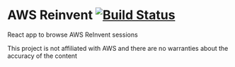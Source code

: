 # AWS Reinvent [![Build Status](https://travis-ci.com/gplassard/aws_reinvent_2018.svg?branch=master)](https://travis-ci.com/gplassard/aws_reinvent_2018)

React app to browse AWS ReInvent sessions

This project is not affiliated with AWS and there are no warranties about the accuracy of the content